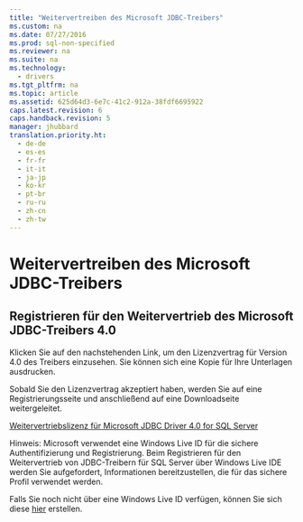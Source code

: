```yaml
---
title: "Weitervertreiben des Microsoft JDBC-Treibers"
ms.custom: na
ms.date: 07/27/2016
ms.prod: sql-non-specified
ms.reviewer: na
ms.suite: na
ms.technology: 
  - drivers
ms.tgt_pltfrm: na
ms.topic: article
ms.assetid: 625d64d3-6e7c-41c2-912a-38fdf6695922
caps.latest.revision: 6
caps.handback.revision: 5
manager: jhubbard
translation.priority.ht: 
  - de-de
  - es-es
  - fr-fr
  - it-it
  - ja-jp
  - ko-kr
  - pt-br
  - ru-ru
  - zh-cn
  - zh-tw
---
```

# Weitervertreiben des Microsoft JDBC-Treibers
    
## Registrieren für den Weitervertrieb des Microsoft JDBC\-Treibers 4.0  
 Klicken Sie auf den nachstehenden Link, um den Lizenzvertrag für Version 4.0 des Treibers einzusehen.  Sie können sich eine Kopie für Ihre Unterlagen ausdrucken.  
  
 Sobald Sie den Lizenzvertrag akzeptiert haben, werden Sie auf eine Registrierungsseite und anschließend auf eine Downloadseite weitergeleitet.  
  
 [Weitervertriebslizenz für Microsoft JDBC Driver 4.0 for SQL Server](https://msdn.microsoft.com/sqlserver/jj589698)  
  
 Hinweis: Microsoft verwendet eine Windows Live ID für die sichere Authentifizierung und Registrierung. Beim Registrieren für den Weitervertrieb von JDBC\-Treibern für SQL Server über Windows Live IDE werden Sie aufgefordert, Informationen bereitzustellen, die für das sichere Profil verwendet werden.  
  
 Falls Sie noch nicht über eine Windows Live ID verfügen, können Sie sich diese [hier](https://signup.live.com/) erstellen.  
  
  
